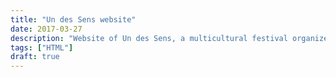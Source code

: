 ```yaml
---
title: "Un des Sens website"
date: 2017-03-27
description: "Website of Un des Sens, a multicultural festival organized by students from INSA and Rennes 1."
tags: ["HTML"]
draft: true
---
```

